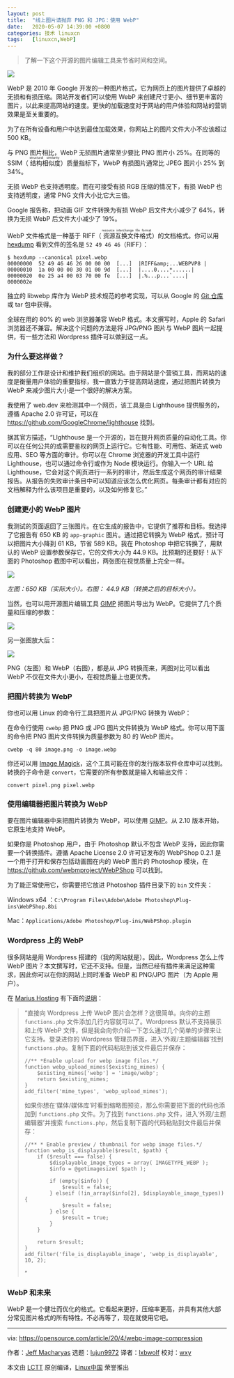 ```yaml
---
layout: post
title:	"线上图片请抛弃 PNG 和 JPG：使用 WebP"
date:	2020-05-07 14:39:00 +0800 
categories:	技术 linuxcn 
tags:	[linuxcn,WebP]
---
```




> 
> 了解一下这个开源的图片编辑工具来节省时间和空间。
> 
> 
> 


![](/Asserts/Images/album/202005/07/143932l22hot7ebhbbqjmm.jpg)


WebP 是 2010 年 Google 开发的一种图片格式，它为网页上的图片提供了卓越的无损和有损压缩。网站开发者们可以使用 WebP 来创建尺寸更小、细节更丰富的图片，以此来提高网站的速度。更快的加载速度对于网站的用户体验和网站的营销效果是至关重要的。


为了在所有设备和用户中达到最佳加载效果，你网站上的图片文件大小不应该超过 500 KB。


与 PNG 图片相比，WebP 无损图片通常至少要比 PNG 图片小 25%。在同等的 SSIM（<ruby> 结构相似度 <rt>  structural similarity </rt></ruby>）质量指标下，WebP 有损图片通常比 JPEG 图片小 25% 到 34%。


无损 WebP 也支持透明度。而在可接受有损 RGB 压缩的情况下，有损 WebP 也支持透明度，通常 PNG 文件大小比它大三倍。


Google 报告称，把动画 GIF 文件转换为有损 WebP 后文件大小减少了 64%，转换为无损 WebP 后文件大小减少了 19%。


WebP 文件格式是一种基于 RIFF（<ruby> 资源互换文件格式 <rt>  resource interchange file format </rt></ruby>）的文档格式。你可以用 [hexdump](https://opensource.com/article/19/8/dig-binary-files-hexdump) 看到文件的签名是 `52 49 46 46`（RIFF）：



```
$ hexdump --canonical pixel.webp
00000000  52 49 46 46 26 00 00 00  [...]  |RIFF&amp;...WEBPVP8 |
00000010  1a 00 00 00 30 01 00 9d  [...]  |....0....*......|
00000020  0e 25 a4 00 03 70 00 fe  [...]  |.%...p...`....|
0000002e
```

独立的 libwebp 库作为 WebP 技术规范的参考实现，可以从 Google 的 [Git 仓库](https://storage.googleapis.com/downloads.webmproject.org/releases/webp/index.html) 或 tar 包中获得。


全球在用的 80% 的 web 浏览器兼容 WebP 格式。本文撰写时，Apple 的 Safari 浏览器还不兼容。解决这个问题的方法是将 JPG/PNG 图片与 WebP 图片一起提供，有一些方法和 Wordpress 插件可以做到这一点。


### 为什么要这样做？


我的部分工作是设计和维护我们组织的网站。由于网站是个营销工具，而网站的速度是衡量用户体验的重要指标，我一直致力于提高网站速度，通过把图片转换为 WebP 来减少图片大小是一个很好的解决方案。


我使用了 web.dev 来检测其中一个网页，该工具是由 Lighthouse 提供服务的，遵循 Apache 2.0 许可证，可以在 <https://github.com/GoogleChrome/lighthouse> 找到。


据其官方描述，“LIghthouse 是一个开源的，旨在提升网页质量的自动化工具。你可以在任何公共的或需要鉴权的网页上运行它。它有性能、可用性、渐进式 web 应用、SEO 等方面的审计。你可以在 Chrome 浏览器的开发工具中运行 Lighthouse，也可以通过命令行或作为 Node 模块运行。你输入一个 URL 给 Lighthouse，它会对这个网页进行一系列的审计，然后生成这个网页的审计结果报告。从报告的失败审计条目中可以知道应该怎么优化网页。每条审计都有对应的文档解释为什么该项目是重要的，以及如何修复它。”


### 创建更小的 WebP 图片


我测试的页面返回了三张图片。在它生成的报告中，它提供了推荐和目标。我选择了它报告有 650 KB 的 `app-graphic` 图片。通过把它转换为 WebP 格式，预计可以把图片大小降到 61 KB，节省 589 KB。我在 Photoshop 中把它转换了，用默认的 WebP 设置参数保存它，它的文件大小为 44.9 KB。比预期的还要好！从下面的 Photoshop 截图中可以看出，两张图在视觉质量上完全一样。


![](/Asserts/Images/album/202005/07/144528m4jgucnozc4v0iqz.png)


*左图：650 KB（实际大小）。右图： 44.9 KB（转换之后的目标大小）。*


当然，也可以用开源图片编辑工具 [GIMP](http://gimp.org) 把图片导出为 WebP。它提供了几个质量和压缩的参数：


![](/Asserts/Images/album/202005/07/143538plu797s4wmhy9b1p.jpg)


另一张图放大后：


![](/Asserts/Images/album/202005/07/144549ee1ddngawdr01ari.png)


PNG（左图）和 WebP（右图），都是从 JPG 转换而来，两图对比可以看出 WebP 不仅在文件大小更小，在视觉质量上也更优秀。


### 把图片转换为 WebP


你也可以用 Linux 的命令行工具把图片从 JPG/PNG 转换为 WebP：


在命令行使用 `cwebp` 把 PNG 或 JPG 图片文件转换为 WebP 格式。你可以用下面的命令把 PNG 图片文件转换为质量参数为 80 的 WebP 图片。



```
cwebp -q 80 image.png -o image.webp
```

你还可以用 [Image Magick](https://imagemagick.org)，这个工具可能在你的发行版本软件仓库中可以找到。转换的子命令是 `convert`，它需要的所有参数就是输入和输出文件：



```
convert pixel.png pixel.webp
```

### 使用编辑器把图片转换为 WebP


要在图片编辑器中来把图片转换为 WebP，可以使用 [GIMP](https://en.wikipedia.org/wiki/GIMP)。从 2.10 版本开始，它原生地支持 WebP。


如果你是 Photoshop 用户，由于 Photoshop 默认不包含 WebP 支持，因此你需要一个转换插件。遵循 Apache License 2.0 许可证发布的 WebPShop 0.2.1 是一个用于打开和保存包括动画图在内的 WebP 图片的 Photoshop 模块，在 <https://github.com/webmproject/WebPShop> 可以找到。


为了能正常使用它，你需要把它放进 Photoshop 插件目录下的 `bin` 文件夹：


Windows x64 ：`C:\Program Files\Adobe\Adobe Photoshop\Plug-ins\WebPShop.8bi`


Mac：`Applications/Adobe Photoshop/Plug-ins/WebPShop.plugin`


### Wordpress 上的 WebP


很多网站是用 Wordpress 搭建的（我的网站就是）。因此，Wordpress 怎么上传 WebP 图片？本文撰写时，它还不支持。但是，当然已经有插件来满足这种需求，因此你可以在你的网站上同时准备 WebP 和 PNG/JPG 图片（为 Apple 用户）。


在 [Marius Hosting](https://mariushosting.com/) 有下面的[说明](https://mariushosting.com/how-to-upload-webp-files-on-wordpress/)：



> 
> “直接向 Wordpress 上传 WebP 图片会怎样？这很简单。向你的主题 `functions.php` 文件添加几行内容就可以了。Wordpress 默认不支持展示和上传 WebP 文件，但是我会向你介绍一下怎么通过几个简单的步骤来让它支持。登录进你的 Wordpress 管理员界面，进入‘外观/主题编辑器’找到 `functions.php`。复制下面的代码粘贴到该文件最后并保存：
> 
> 
> 
> ```
> //** *Enable upload for webp image files.*/
> function webp_upload_mimes($existing_mimes) {
>     $existing_mimes['webp'] = 'image/webp';
>     return $existing_mimes;
> }
> add_filter('mime_types', 'webp_upload_mimes');
> ```
> 
> 如果你想在‘媒体/媒体库’时看到缩略图预览，那么你需要把下面的代码也添加到 `functions.php` 文件。为了找到 `functions.php` 文件，进入‘外观/主题编辑器’并搜索 `functions.php`，然后复制下面的代码粘贴到文件最后并保存：
> 
> 
> 
> ```
> //** * Enable preview / thumbnail for webp image files.*/
> function webp_is_displayable($result, $path) {
>     if ($result === false) {
>         $displayable_image_types = array( IMAGETYPE_WEBP );
>         $info = @getimagesize( $path );
> 
>         if (empty($info)) {
>             $result = false;
>         } elseif (!in_array($info[2], $displayable_image_types)) {
>             $result = false;
>         } else {
>             $result = true;
>         }
>     }
> 
>     return $result;
> }
> add_filter('file_is_displayable_image', 'webp_is_displayable', 10, 2);
> ```
> 
> ”
> 
> 
> 


### WebP 和未来


WebP 是一个健壮而优化的格式。它看起来更好，压缩率更高，并具有其他大部分常见图片格式的所有特性。不必再等了，现在就使用它吧。




---


via: <https://opensource.com/article/20/4/webp-image-compression>


作者：[Jeff Macharyas](https://opensource.com/users/jeffmacharyas) 选题：[lujun9972](https://github.com/lujun9972) 译者：[lxbwolf](https://github.com/lxbwolf) 校对：[wxy](https://github.com/wxy)


本文由 [LCTT](https://github.com/LCTT/TranslateProject) 原创编译，[Linux中国](https://linux.cn/) 荣誉推出
